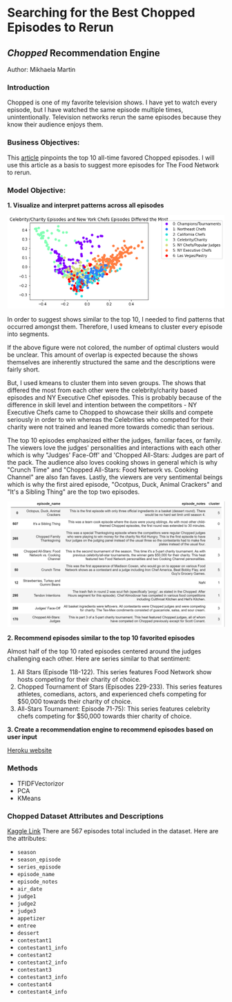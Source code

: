 # Searching for the Best Chopped Episodes to Rerun

## *Chopped* Recommendation Engine
Author: Mikhaela Martin

### Introduction

Chopped is one of my favorite television shows. I have yet to watch every episode, but I have watched the same episode multiple times, unintentionally. Television networks rerun the same episodes because they know their audience enjoys them. 

### Business Objectives:

This [article](https://screenrant.com/chopped-best-episodes-imdb/) pinpoints the top 10 all-time favored Chopped episodes. I will use this article as a basis to suggest more episodes for The Food Network to rerun.

### Model Objective:

**1. Visualize and interpret patterns across all episodes**

![](https://github.com/mikhaelamartin/Chopped-Recommendations/blob/master/images/PCA%20Plot.png)

In order to suggest shows similar to the top 10, I needed to find patterns that occurred amongst them. Therefore, I used kmeans to cluster every episode into segments.

If the above figure were not colored, the number of optimal clusters would be unclear. This amount of overlap is expected because the shows themselves are inherently structured the same and the descriptions were fairly short.

But, I used kmeans to cluster them into seven groups. The shows that differed the most from each other were the celebrity/charity based episodes and NY Executive Chef episodes. This is probably because of the difference in skill level and intention between the competitors - NY Executive Chefs came to Chopped to showcase their skills and compete seriously in order to win whereas the Celebrities who competed for their charity were not trained and leaned more towards comedic than serious.

The top 10 episodes emphasized either the judges, familiar faces, or family. The viewers love the judges' personalities and interactions with each other which is why "Judges' Face-Off' and 'Chopped All-Stars: Judges are part of the pack. The audience also loves cooking shows in general which is why "Crunch Time" and "Chopped All-Stars: Food Network vs. Cooking Channel" are also fan faves. Lastly, the viewers are very sentimental beings which is why the first aired episode, "Ocotpus, Duck, Animal Crackers" and "It's a Sibling Thing" are the top two episodes.

![](https://github.com/mikhaelamartin/Chopped-Recommendations/blob/master/top10.png)


**2. Recommend episodes similar to the top 10 favorited episodes**

Almost half of the top 10 rated episodes centered around the judges challenging each other. Here are series similar to that sentiment:

1. All Stars (Episode 118-122). This series features Food Network show hosts competing for their charity of choice.
2. Chopped Tournament of Stars (Episodes 229-233). This series features athletes, comedians, actors, and experienced chefs competing for $50,000 towards their charity of choice.
3. All-Stars Tournament: Episode 71-75): This series features celebrity chefs competing for $50,000 towards thier charity of choice.


**3. Create a recommendation engine to recommend episodes based on user input**

[Heroku website](https://choppedrecommendations.herokuapp.com/)


### Methods
- TFIDFVectorizor
- PCA
- KMeans

### Chopped Dataset Attributes and Descriptions 
[Kaggle Link](https://www.kaggle.com/jeffreybraun/chopped-10-years-of-episode-data)
There are 567 episodes total included in the dataset. Here are the attributes:

- `season`
- `season_episode`
- `series_episode`
- `episode_name`
- `episode_notes`
- `air_date`
- `judge1`
- `judge2`
- `judge3`
- `appetizer`
- `entree`
- `dessert`
- `contestant1`
- `contestant1_info`
- `contestant2`
- `contestant2_info`
- `contestant3`
- `contestant3_info`
- `contestant4`
- `contestant4_info`